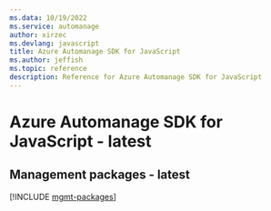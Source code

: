 ```yaml
---
ms.data: 10/19/2022
ms.service: automanage
author: xirzec
ms.devlang: javascript
title: Azure Automanage SDK for JavaScript
ms.author: jeffish
ms.topic: reference
description: Reference for Azure Automanage SDK for JavaScript
---
```

# Azure Automanage SDK for JavaScript - latest

## Management packages - latest
[!INCLUDE [mgmt-packages](automanage-mgmt-index.md)]